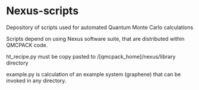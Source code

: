 # Nexus-scripts
Depository of scripts used for automated Quantum Monte Carlo calculations

Scripts depend on using Nexus software suite, that are distributed within QMCPACK code. 

ht_recipe.py must be copy pasted to /[qmcpack_home]/nexus/library directory

example.py is calculation of an example system (graphene) that can be invoked in any directory. 
